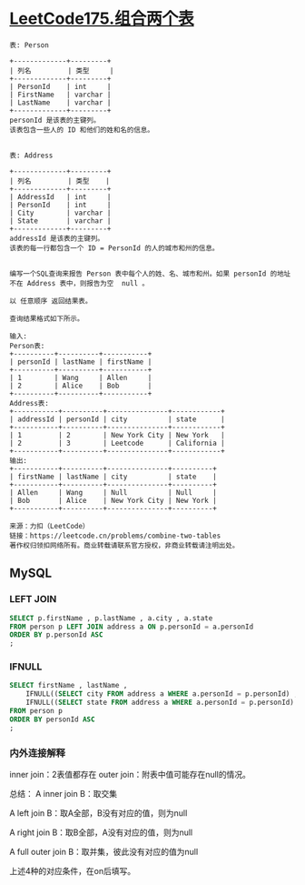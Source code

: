 # [LeetCode175.组合两个表](https://leetcode.cn/problems/combine-two-tables/)

```text
表: Person

+-------------+---------+
| 列名         | 类型     |
+-------------+---------+
| PersonId    | int     |
| FirstName   | varchar |
| LastName    | varchar |
+-------------+---------+
personId 是该表的主键列。
该表包含一些人的 ID 和他们的姓和名的信息。
 

表: Address

+-------------+---------+
| 列名         | 类型    |
+-------------+---------+
| AddressId   | int     |
| PersonId    | int     |
| City        | varchar |
| State       | varchar |
+-------------+---------+
addressId 是该表的主键列。
该表的每一行都包含一个 ID = PersonId 的人的城市和州的信息。
 

编写一个SQL查询来报告 Person 表中每个人的姓、名、城市和州。如果 personId 的地址不在 Address 表中，则报告为空  null 。

以 任意顺序 返回结果表。

查询结果格式如下所示。

输入: 
Person表:
+----------+----------+-----------+
| personId | lastName | firstName |
+----------+----------+-----------+
| 1        | Wang     | Allen     |
| 2        | Alice    | Bob       |
+----------+----------+-----------+
Address表:
+-----------+----------+---------------+------------+
| addressId | personId | city          | state      |
+-----------+----------+---------------+------------+
| 1         | 2        | New York City | New York   |
| 2         | 3        | Leetcode      | California |
+-----------+----------+---------------+------------+
输出: 
+-----------+----------+---------------+----------+
| firstName | lastName | city          | state    |
+-----------+----------+---------------+----------+
| Allen     | Wang     | Null          | Null     |
| Bob       | Alice    | New York City | New York |
+-----------+----------+---------------+----------+

来源：力扣（LeetCode）
链接：https://leetcode.cn/problems/combine-two-tables
著作权归领扣网络所有。商业转载请联系官方授权，非商业转载请注明出处。
```

## MySQL

### LEFT JOIN

```sql
SELECT p.firstName , p.lastName , a.city , a.state
FROM person p LEFT JOIN address a ON p.personId = a.personId
ORDER BY p.personId ASC
;
```

### IFNULL

```sql
SELECT firstName , lastName ,
    IFNULL((SELECT city FROM address a WHERE a.personId = p.personId) , NULL) AS city , 
    IFNULL((SELECT state FROM address a WHERE a.personId = p.personId) , NULL) AS state
FROM person p
ORDER BY personId ASC
;
```

### 内外连接解释

inner join：2表值都存在
outer join：附表中值可能存在null的情况。

总结：
A inner join B：取交集

A left join B：取A全部，B没有对应的值，则为null

A right join B：取B全部，A没有对应的值，则为null

A full outer join B：取并集，彼此没有对应的值为null

上述4种的对应条件，在on后填写。